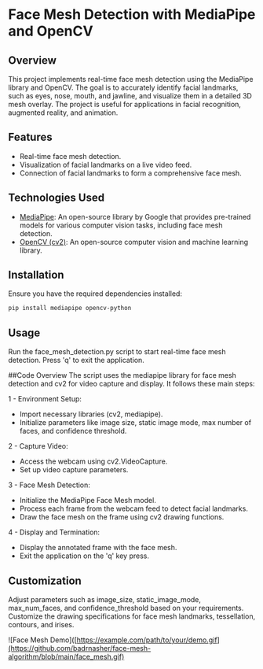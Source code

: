 # Face Mesh Detection with MediaPipe and OpenCV

## Overview

This project implements real-time face mesh detection using the MediaPipe library and OpenCV. The goal is to accurately identify facial landmarks, such as eyes, nose, mouth, and jawline, and visualize them in a detailed 3D mesh overlay. The project is useful for applications in facial recognition, augmented reality, and animation.

## Features

- Real-time face mesh detection.
- Visualization of facial landmarks on a live video feed.
- Connection of facial landmarks to form a comprehensive face mesh.

## Technologies Used

- [MediaPipe](https://mediapipe.dev/): An open-source library by Google that provides pre-trained models for various computer vision tasks, including face mesh detection.
- [OpenCV (cv2)](https://opencv.org/): An open-source computer vision and machine learning library.

## Installation

Ensure you have the required dependencies installed:

```bash
pip install mediapipe opencv-python
```

## Usage

Run the face_mesh_detection.py script to start real-time face mesh detection.
Press 'q' to exit the application.

##Code Overview
The script uses the mediapipe library for face mesh detection and cv2 for video capture and display. It follows these main steps:

1 - Environment Setup:

- Import necessary libraries (cv2, mediapipe).
- Initialize parameters like image size, static image mode, max number of faces, and confidence threshold.

2 - Capture Video:

- Access the webcam using cv2.VideoCapture.
- Set up video capture parameters.

3 - Face Mesh Detection:

- Initialize the MediaPipe Face Mesh model.
- Process each frame from the webcam feed to detect facial landmarks.
- Draw the face mesh on the frame using cv2 drawing functions.

4 - Display and Termination:

- Display the annotated frame with the face mesh.
- Exit the application on the 'q' key press.

## Customization
Adjust parameters such as image_size, static_image_mode, max_num_faces, and confidence_threshold based on your requirements.
Customize the drawing specifications for face mesh landmarks, tessellation, contours, and irises.

![Face Mesh Demo]([https://example.com/path/to/your/demo.gif](https://github.com/badrnasher/face-mesh-algorithm/blob/main/face_mesh.gif)

